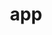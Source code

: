 ---
category: 3-letters
denotation: null
name: app
reference_link: https://www.etymonline.com/word/app
root_language: null
root_name: null
title: app
type: free
word_sums:
- respelling: app
  sum: 'App + '
---